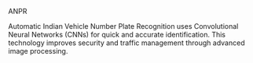 ANPR

Automatic Indian Vehicle Number Plate Recognition uses Convolutional Neural Networks (CNNs) for quick and accurate identification. This technology improves security and traffic management through advanced image processing.
